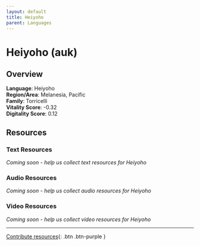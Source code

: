 ```yaml
---
layout: default
title: Heiyoho
parent: Languages
---
```


# Heiyoho (auk)

## Overview

**Language**: Heiyoho  
**Region/Area**: Melanesia, Pacific  
**Family**: Torricelli  
**Vitality Score**: -0.32  
**Digitality Score**: 0.12  

## Resources

### Text Resources
*Coming soon - help us collect text resources for Heiyoho*

### Audio Resources
*Coming soon - help us collect audio resources for Heiyoho*

### Video Resources
*Coming soon - help us collect video resources for Heiyoho*

---

[Contribute resources](https://fairtrain.github.io/){: .btn .btn-purple }

